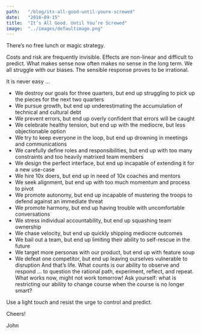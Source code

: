 ```yaml
---
path:	"/blog/its-all-good-until-youre-screwed"
date:	"2016-09-15"
title:	"It’s All Good. Until You’re Screwed"
image:	"../images/defaultimage.png"
---
```


There’s no free lunch or magic strategy.

Costs and risk are frequently invisible. Effects are non-linear and difficult to predict. What makes sense now often makes no sense in the long term. We all struggle with our biases. The sensible response proves to be irrational.

It is never easy …

* We destroy our goals for three quarters, but end up struggling to pick up the pieces for the next two quarters
* We pursue growth, but end up underestimating the accumulation of technical and cultural debt
* We prevent errors, but end up overly confident that errors will be caught
* We celebrate healthy tension, but end up with the mediocre, but less objectionable option
* We try to keep everyone in the loop, but end up drowning in meetings and communications
* We carefully define roles and responsibilities, but end up with too many constraints and too heavily matrixed team members
* We design the perfect interface, but end up incapable of extending it for a new use-case
* We hire 10x doers, but end up in need of 10x coaches and mentors
* We seek alignment, but end up with too much momentum and process to pivot
* We promote autonomy, but end up incapable of mustering the troops to defend against an immediate threat
* We promote harmony, but end up having trouble with uncomfortable conversations
* We stress individual accountability, but end up squashing team ownership
* We chase velocity, but end up quickly shipping mediocre outcomes
* We bail out a team, but end up limiting their ability to self-rescue in the future
* We target more personas with our product, but end up with feature soup
* We defeat one competitor, but end up leaving ourselves vulnerable to disruption
And that’s life. What counts is our ability to observe and respond … to question the rational path, experiment, reflect, and repeat. What works now, might not work tomorrow! Ask yourself: what is restricting our ability to change course when the course is no longer smart?

Use a light touch and resist the urge to control and predict.

Cheers!

John

